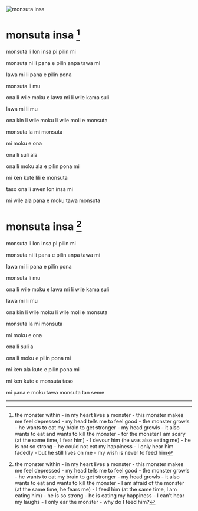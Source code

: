 ![monsuta insa](https://raw.githubusercontent.com/pedrocosta/utalainsa/master/monsuta%20insa.png "monsuta insa")

# monsuta insa [^1]

monsuta li lon insa pi pilin mi

monsuta ni li pana e pilin anpa tawa mi

lawa mi li pana e pilin pona

monsuta li mu

ona li wile moku e lawa mi li wile kama suli

lawa mi li mu

ona kin li wile moku li wile moli e monsuta

monsuta la mi monsuta

mi moku e ona

ona li suli ala

ona li moku ala e pilin pona mi

mi ken kute lili e monsuta

taso ona li awen lon insa mi

mi wile ala pana e moku tawa monsuta

# monsuta insa [^2]

monsuta li lon insa pi pilin mi 

monsuta ni li pana e pilin anpa tawa mi

lawa mi li pana e pilin pona

monsuta li mu

ona li wile moku e lawa mi li wile kama suli

lawa mi li mu

ona kin li wile moku li wile moli e monsuta

monsuta la mi monsuta

mi moku e ona

ona li suli a

ona li moku e pilin pona mi

mi ken ala kute e pilin pona mi

mi ken kute e monsuta taso

mi pana e moku tawa monsuta tan seme

---

[^1]: the monster within - in my heart lives a monster - this monster makes me feel depressed - my head tells me to feel good - the monster growls - he wants to eat my brain to get stronger - my head growls - it also wants to eat and wants to kill the monster - for the monster I am scary (at the same time, I fear him) - I devour him (he was also eating me) - he is not so strong - he could not eat my happiness - I only hear him fadedly - but he still lives on me - my wish is never to feed him

[^2]: the monster within - in my heart lives a monster - this monster makes me feel depressed - my head tells me to feel good - the monster growls - he wants to eat my brain to get stronger - my head growls - it also wants to eat and wants to kill the monster - I am afraid of the monster (at the same time, he fears me) - I feed him (at the same time, I am eating him)  - he is so strong - he is eating my happiness - I can't hear my laughs - I only ear the monster - why do I feed him?
